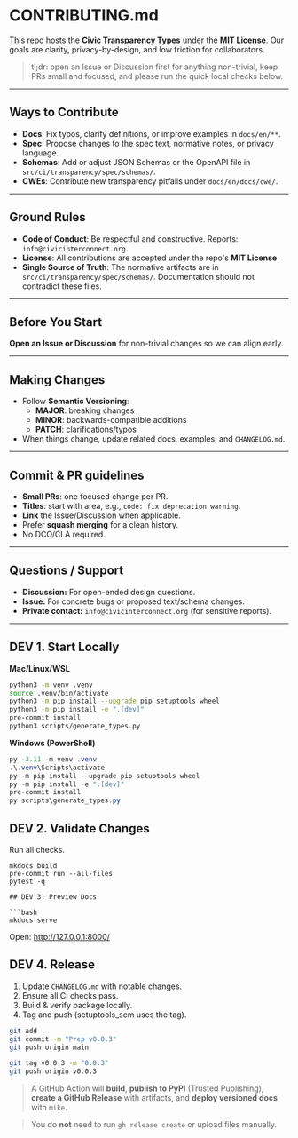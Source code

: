 # CONTRIBUTING.md

This repo hosts the **Civic Transparency Types** under the **MIT License**.
Our goals are clarity, privacy-by-design, and low friction for collaborators.

> tl;dr: open an Issue or Discussion first for anything non-trivial, keep PRs small and focused, and please run the quick local checks below.

---

## Ways to Contribute

- **Docs**: Fix typos, clarify definitions, or improve examples in `docs/en/**`.
- **Spec**: Propose changes to the spec text, normative notes, or privacy language.
- **Schemas**: Add or adjust JSON Schemas or the OpenAPI file in `src/ci/transparency/spec/schemas/`.
- **CWEs**: Contribute new transparency pitfalls under `docs/en/docs/cwe/`.

---

## Ground Rules

- **Code of Conduct**: Be respectful and constructive. Reports: `info@civicinterconnect.org`.
- **License**: All contributions are accepted under the repo's **MIT License**.
- **Single Source of Truth**: The normative artifacts are in `src/ci/transparency/spec/schemas/`. Documentation should not contradict these files.


---

## Before You Start

**Open an Issue or Discussion** for non-trivial changes so we can align early.


---

## Making Changes

- Follow **Semantic Versioning**:
  - **MAJOR**: breaking changes
  - **MINOR**: backwards-compatible additions
  - **PATCH**: clarifications/typos
- When things change, update related docs, examples, and `CHANGELOG.md`.


---

## Commit & PR guidelines

- **Small PRs**: one focused change per PR.
- **Titles**: start with area, e.g., `code: fix deprecation warning`.
- **Link** the Issue/Discussion when applicable.
- Prefer **squash merging** for a clean history.
- No DCO/CLA required.

---

## Questions / Support

- **Discussion:** For open-ended design questions.
- **Issue:** For concrete bugs or proposed text/schema changes.
- **Private contact:** `info@civicinterconnect.org` (for sensitive reports).

---


## DEV 1. Start Locally

**Mac/Linux/WSL**
```bash
python3 -m venv .venv
source .venv/bin/activate
python3 -m pip install --upgrade pip setuptools wheel
python3 -m pip install -e ".[dev]"
pre-commit install
python3 scripts/generate_types.py
```

**Windows (PowerShell)**
```powershell
py -3.11 -m venv .venv
.\.venv\Scripts\activate
py -m pip install --upgrade pip setuptools wheel
py -m pip install -e ".[dev]"
pre-commit install
py scripts\generate_types.py
```

## DEV 2. Validate Changes

Run all checks.

```shell
mkdocs build
pre-commit run --all-files
pytest -q

## DEV 3. Preview Docs

```bash
mkdocs serve
```

Open: <http://127.0.0.1:8000/>

## DEV 4. Release

1. Update `CHANGELOG.md` with notable changes.
2. Ensure all CI checks pass.
3. Build & verify package locally.
4. Tag and push (setuptools_scm uses the tag).

```bash
git add .
git commit -m "Prep v0.0.3"
git push origin main

git tag v0.0.3 -m "0.0.3"
git push origin v0.0.3
```

> A GitHub Action will **build**, **publish to PyPI** (Trusted Publishing), **create a GitHub Release** with artifacts, and **deploy versioned docs** with `mike`.  

> You do **not** need to run `gh release create` or upload files manually.

